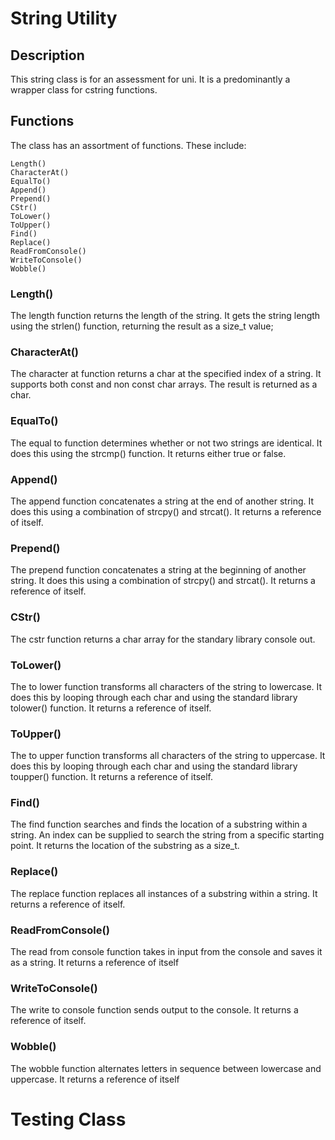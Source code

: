 # **String Utility**
 

 ## Description
 This string class is for an assessment for uni.
 It is a predominantly a wrapper class for cstring functions.
 ## Functions
  The class has an assortment of functions. These include:
 ```
 Length()
 CharacterAt()
 EqualTo()
 Append()
 Prepend()
 CStr()
 ToLower()
 ToUpper()
 Find()
 Replace()
 ReadFromConsole()
 WriteToConsole()
 Wobble()
 ```
 ### Length()
 The length function returns the length of the string.
 It gets the string length using the strlen() function, returning the result as a size_t value;

 ### CharacterAt()
 The character at function returns a char at the specified index of a string.
 It supports both const and non const char arrays.
 The result is returned as a char.

 ### EqualTo()
 The equal to function determines whether or not two strings are identical.
 It does this using the strcmp() function.
 It returns either true or false.

 ### Append()
 The append function concatenates a string at the end of another string.
 It does this using a combination of strcpy() and strcat().
 It returns a reference of itself.


 ### Prepend()
 The prepend function concatenates a string at the beginning of another string.
 It does this using a combination of strcpy() and strcat().
 It returns a reference of itself.

 ### CStr()
 The cstr function returns a char array for the standary library console out.

 ### ToLower()
 The to lower function transforms all characters of the string to lowercase.
 It does this by looping through each char and using the standard library tolower() function.
 It returns a reference of itself.

 ### ToUpper()
 The to upper function transforms all characters of the string to uppercase.
 It does this by looping through each char and using the standard library toupper() function.
 It returns a reference of itself.

 ### Find()
 The find function searches and finds the location of a substring within a string.
 An index can be supplied to search the string from a specific starting point.
 It returns the location of the substring as a size_t.

 ### Replace()
 The replace function replaces all instances of a substring within a string.
 It returns a reference of itself.

 ### ReadFromConsole()
 The read from console function takes in input from the console and saves it as a string.
 It returns a reference of itself

 ### WriteToConsole()
 The write to console function sends output to the console.
 It returns a reference of itself.

 ### Wobble()
 The wobble function alternates letters in sequence between lowercase and uppercase.
 It returns a reference of itself

 # **Testing Class**
